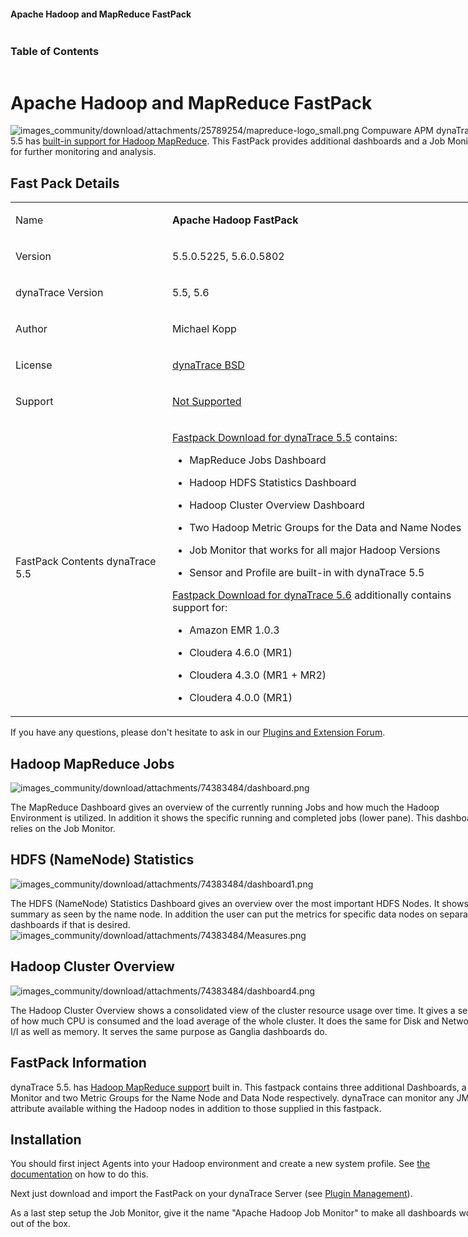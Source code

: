 <html xmlns="http://www.w3.org/1999/xhtml">
<head>
<title>Apache Hadoop and MapReduce FastPack</title>
<meta http-equiv="Content-Type" content="text/html; charset=UTF-8"/>
<meta http-equiv="X-UA-Compatible" content="IE=EmulateIE8" />
<meta content="Scroll Wiki Publisher" name="generator"/>
<link type="text/css" rel="stylesheet" href="css/blueprint/liquid.css" media="screen, projection"/>
<link type="text/css" rel="stylesheet" href="css/blueprint/print.css" media="print"/>
<!--[if lt IE 8]><link rel="stylesheet" href="css/blueprint/ie.css" type="text/css" media="screen, projection"/><![endif]-->
<link type="text/css" rel="stylesheet" href="css/content-style.css" media="screen, projection, print"/>
<link type="text/css" rel="stylesheet" href="css/screen.css" media="screen, projection"/>
<link type="text/css" rel="stylesheet" href="css/print.css" media="print"/>
</head>
<body>
<div class="container" style="min-width: 760px;">
<div class="header block">
<div class="header-left column span-6">
</div>
<div class="column span-18 header-right last">
<h4>Apache Hadoop and MapReduce FastPack</h4>
</div>
</div>
<div class="block">
<div class="toc column span-6 prepend-top">
<h3>Table of Contents
</h3>
<ul class="toc">
</ul>
</div>
<div id="74383484" class="content column span-18 last">
<h1>Apache Hadoop and MapReduce FastPack</h1>
<p>
<img src="images_community/download/attachments/25789254/mapreduce-logo_small.png" alt="images_community/download/attachments/25789254/mapreduce-logo_small.png" class="confluence-embedded-image image-left" />
Compuware APM dynaTrace 5.5 has <a href="https://community/display/DOCDT55/Hadoop+MapReduce">built-in support for Hadoop MapReduce</a>. This FastPack provides additional dashboards and a Job Monitor for further monitoring and analysis. </p>
<div class="section-2" id="74383484_ApacheHadoopandMapReduceFastPack-FastPackDetails" >
<h2>Fast Pack Details</h2>
<div class="tablewrap">
<table>
<thead class=" "></thead><tfoot class=" "></tfoot><tbody class=" "> <tr>
<td rowspan="1" colspan="1">
<p>
Name </p>
</td>
<td rowspan="1" colspan="1">
<p>
<strong class=" ">Apache Hadoop FastPack</strong> </p>
</td>
</tr>
<tr>
<td rowspan="1" colspan="1">
<p>
Version </p>
</td>
<td rowspan="1" colspan="1">
<p>
5.5.0.5225, 5.6.0.5802 </p>
</td>
</tr>
<tr>
<td rowspan="1" colspan="1">
<p>
dynaTrace Version </p>
</td>
<td rowspan="1" colspan="1">
<p>
5.5, 5.6 </p>
</td>
</tr>
<tr>
<td rowspan="1" colspan="1">
<p>
Author </p>
</td>
<td rowspan="1" colspan="1">
<p>
Michael Kopp </p>
</td>
</tr>
<tr>
<td rowspan="1" colspan="1">
<p>
License </p>
</td>
<td rowspan="1" colspan="1">
<p>
<a href="attachments_5275722_2_dynaTraceBSD.txt">dynaTrace BSD</a> </p>
</td>
</tr>
<tr>
<td rowspan="1" colspan="1">
<p>
Support </p>
</td>
<td rowspan="1" colspan="1">
<p>
<a href="https://community/display/DL/Support+Levels#SupportLevels-Community">Not Supported </a> </p>
</td>
</tr>
<tr>
<td rowspan="1" colspan="1">
<p>
FastPack Contents dynaTrace 5.5 </p>
</td>
<td rowspan="1" colspan="1">
<p>
<a href="attachments_122978600_1_ApacheHadoopFastpack_5.5.dtp">Fastpack Download for dynaTrace 5.5</a> contains: </p>
<ul class=" "><li class=" "> <p>
MapReduce Jobs Dashboard </p>
</li><li class=" "> <p>
Hadoop HDFS Statistics Dashboard </p>
</li><li class=" "> <p>
Hadoop Cluster Overview Dashboard </p>
</li><li class=" "> <p>
Two Hadoop Metric Groups for the Data and Name Nodes </p>
</li><li class=" "> <p>
Job Monitor that works for all major Hadoop Versions </p>
</li><li class=" "> <p>
Sensor and Profile are built-in with dynaTrace 5.5 </p>
</li></ul> <p>
<a href="attachments_167215201_1_ApacheHadoopFastpack_5.6.0.5802.dtp">Fastpack Download for dynaTrace 5.6</a> additionally contains support for: </p>
<ul class=" "><li class=" "> <p>
Amazon EMR 1.0.3 </p>
</li><li class=" "> <p>
Cloudera 4.6.0 (MR1) </p>
</li><li class=" "> <p>
Cloudera 4.3.0 (MR1 + MR2) </p>
</li><li class=" "> <p>
Cloudera 4.0.0 (MR1) </p>
</li></ul> </td>
</tr>
</tbody> </table>
</div>
<p>
If you have any questions, please don't hesitate to ask in our <a href="https://community/display/DTFORUM/Community+Plugins+and+Extensions">Plugins and Extension Forum</a>. </p>
</div>
<div class="section-2" id="74383484_ApacheHadoopandMapReduceFastPack-HadoopMapReduceJobs" >
<h2>Hadoop MapReduce Jobs</h2>
<p>
<img src="images_community/download/attachments/74383484/dashboard.png" alt="images_community/download/attachments/74383484/dashboard.png" class="" />
</p>
<p>
The MapReduce Dashboard gives an overview of the currently running Jobs and how much the Hadoop Environment is utilized. In addition it shows the specific running and completed jobs (lower pane). This dashboard relies on the Job Monitor. </p>
</div>
<div class="section-2" id="74383484_ApacheHadoopandMapReduceFastPack-HDFS%28NameNode%29Statistics" >
<h2>HDFS (NameNode) Statistics</h2>
<p>
<img src="images_community/download/attachments/74383484/dashboard1.png" alt="images_community/download/attachments/74383484/dashboard1.png" class="" />
</p>
<p>
The HDFS (NameNode) Statistics Dashboard gives an overview over the most important HDFS Nodes. It shows the summary as seen by the name node. In addition the user can put the metrics for specific data nodes on separate dashboards if that is desired.<br/> <img src="images_community/download/attachments/74383484/Measures.png" alt="images_community/download/attachments/74383484/Measures.png" class="" />
</p>
</div>
<div class="section-2" id="74383484_ApacheHadoopandMapReduceFastPack-HadoopClusterOverview" >
<h2>Hadoop Cluster Overview</h2>
<p>
<img src="images_community/download/attachments/74383484/dashboard4.png" alt="images_community/download/attachments/74383484/dashboard4.png" class="" />
</p>
<p>
The Hadoop Cluster Overview shows a consolidated view of the cluster resource usage over time. It gives a sense of how much CPU is consumed and the load average of the whole cluster. It does the same for Disk and Network I/I as well as memory. It serves the same purpose as Ganglia dashboards do. </p>
</div>
<div class="section-2" id="74383484_ApacheHadoopandMapReduceFastPack-FastPackInformation" >
<h2>FastPack Information</h2>
<p>
dynaTrace 5.5. has <a href="https://community/display/DOCDT55/Hadoop+MapReduce">Hadoop MapReduce support</a> built in. This fastpack contains three additional Dashboards, a Job Monitor and two Metric Groups for the Name Node and Data Node respectively. dynaTrace can monitor any JMX attribute available withing the Hadoop nodes in addition to those supplied in this fastpack. </p>
</div>
<div class="section-2" id="74383484_ApacheHadoopandMapReduceFastPack-Installation" >
<h2>Installation</h2>
<p>
You should first inject Agents into your Hadoop environment and create a new system profile. See <a href="https://community.compuwareapm.com/display/DOCDT55/Hadoop+MapReduce">the documentation</a> on how to do this. </p>
<p>
Next just download and import the FastPack on your dynaTrace Server (see <a href="https://community.compuwareapm.com/display/DOCDT55/Plugin+Management">Plugin Management</a>). </p>
<p>
As a last step setup the Job Monitor, give it the name &quot;Apache Hadoop Job Monitor&quot; to make all dashboards work out of the box. </p>
</div>
</div>
</div>
<div class="footer">
</div>
</div>
</body>
</html>
